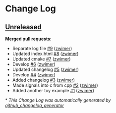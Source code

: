 # Change Log

## [Unreleased](https://github.com/zwimer/DrShadowStack/tree/HEAD)

**Merged pull requests:**

- Separate log file [\#9](https://github.com/zwimer/DrShadowStack/pull/9) ([zwimer](https://github.com/zwimer))
- Updated index.html [\#8](https://github.com/zwimer/DrShadowStack/pull/8) ([zwimer](https://github.com/zwimer))
- Updated cmake [\#7](https://github.com/zwimer/DrShadowStack/pull/7) ([zwimer](https://github.com/zwimer))
- Develop [\#6](https://github.com/zwimer/DrShadowStack/pull/6) ([zwimer](https://github.com/zwimer))
- Updated changelog [\#5](https://github.com/zwimer/DrShadowStack/pull/5) ([zwimer](https://github.com/zwimer))
- Develop [\#4](https://github.com/zwimer/DrShadowStack/pull/4) ([zwimer](https://github.com/zwimer))
- Added changelog [\#3](https://github.com/zwimer/DrShadowStack/pull/3) ([zwimer](https://github.com/zwimer))
- Made signals into c from cpp [\#2](https://github.com/zwimer/DrShadowStack/pull/2) ([zwimer](https://github.com/zwimer))
- Added another toy example [\#1](https://github.com/zwimer/DrShadowStack/pull/1) ([zwimer](https://github.com/zwimer))



\* *This Change Log was automatically generated by [github_changelog_generator](https://github.com/skywinder/Github-Changelog-Generator)*